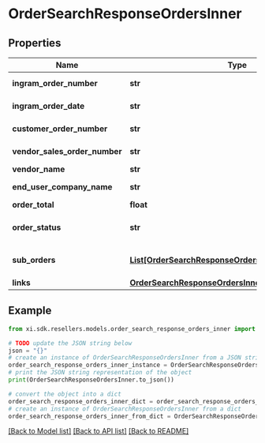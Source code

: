 # OrderSearchResponseOrdersInner


## Properties

Name | Type | Description | Notes
------------ | ------------- | ------------- | -------------
**ingram_order_number** | **str** | The Ingram Micro order number. | [optional] 
**ingram_order_date** | **str** | The date the order was created(UTC). | [optional] 
**customer_order_number** | **str** | The reseller&#39;s order number for reference in their system. | [optional] 
**vendor_sales_order_number** | **str** | The vendor&#39;s order number.(only for D-Type Orders) | [optional] 
**vendor_name** | **str** | The name of the vendor. | [optional] 
**end_user_company_name** | **str** | The company name of the end user/customer. | [optional] 
**order_total** | **float** | The total of the order. | [optional] 
**order_status** | **str** | The header-level status of the order.(OPEN/CLOSED/CANCELLED) | [optional] 
**sub_orders** | [**List[OrderSearchResponseOrdersInnerSubOrdersInner]**](OrderSearchResponseOrdersInnerSubOrdersInner.md) | Individual Ingram Micro order numbers associated with a single reseller PO. | [optional] 
**links** | [**OrderSearchResponseOrdersInnerLinks**](OrderSearchResponseOrdersInnerLinks.md) |  | [optional] 

## Example

```python
from xi.sdk.resellers.models.order_search_response_orders_inner import OrderSearchResponseOrdersInner

# TODO update the JSON string below
json = "{}"
# create an instance of OrderSearchResponseOrdersInner from a JSON string
order_search_response_orders_inner_instance = OrderSearchResponseOrdersInner.from_json(json)
# print the JSON string representation of the object
print(OrderSearchResponseOrdersInner.to_json())

# convert the object into a dict
order_search_response_orders_inner_dict = order_search_response_orders_inner_instance.to_dict()
# create an instance of OrderSearchResponseOrdersInner from a dict
order_search_response_orders_inner_from_dict = OrderSearchResponseOrdersInner.from_dict(order_search_response_orders_inner_dict)
```
[[Back to Model list]](../README.md#documentation-for-models) [[Back to API list]](../README.md#documentation-for-api-endpoints) [[Back to README]](../README.md)


